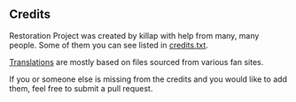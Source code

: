 ## Credits

Restoration Project was created by killap with help from many, many people. Some of them you can see listed in [credits.txt](data/text/english/credits.txt).

[Translations](translations.md) are mostly based on files sourced from various fan sites.

If you or someone else is missing from the credits and you would like to add them, feel free to submit a pull request.
